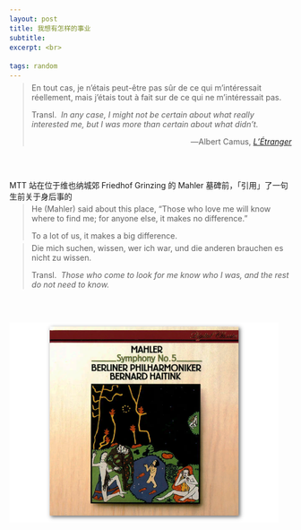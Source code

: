 ```yaml
---
layout: post
title: 我想有怎样的事业
subtitle: 
excerpt: <br>

tags: random
---
```


> <p class="quote" style="margin-top:-0.67em">
> En tout cas, je n’étais peut-être pas sûr de ce qui m’intéressait réellement, mais j’étais tout à fait sur de ce qui ne m’intéressait pas. </p> 
>
> <p class="quote-transl"> 
> Transl.&nbsp; <i> In any case, I might not be certain about what really interested me, but I was more than certain about what didn’t. </i> </p>
> <p align="right" class="quote"> ―Albert Camus, <a href="https://archive.org/details/albertcamus-letranger-1942_20190820/page/n89/mode/2up"><i>L’Étranger</i> </a> </p>

<p style="margin-bottom:2em"> </p>

<br>

<span class='reg'>MTT</span> 站在位于维也纳城郊 <span class='reg'>Friedhof Grinzing</span> 的 <span class='reg'>Mahler</span> 墓碑前，「引用」了一句生前关于身后事的

> <p class="quote" style="margin-top:-0.67em">
> He (Mahler) said about this place, “Those who love me will know where to find me; for anyone else, it makes no difference.” </p> 
> <p class="quote">
> To a lot of us, it makes a big difference. </p> 

> <p class="quote" style="margin-top:-0.67em">
> Die mich suchen, wissen, wer ich war, und die anderen brauchen es nicht zu wissen. </p> 
>
> <p class="quote-transl"> 
> Transl.&nbsp; <i> Those who come to look for me know who I was, and the rest do not need to know. </i> </p>


<p style="margin-bottom:2em"> </p>

<br>


<p class="alb">
<a href="https://www.youtube.com/watch?v=2cnOnRLBqOQ&list=OLAK5uy_laePA1RfQrAv4MytLWo7CC6LFrAkGLRC0&index=4">
<img src="/assets/img/albums/haitink-mahler5.png" width="480"> </a> 
</p>

<br>













